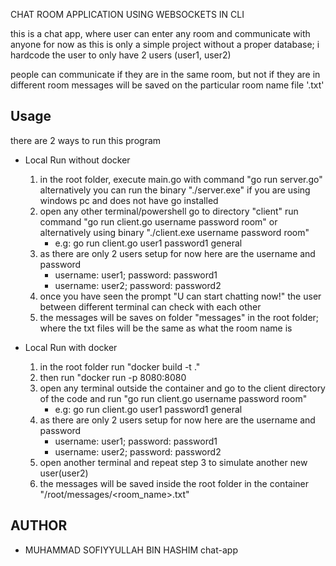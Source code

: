 CHAT ROOM APPLICATION USING WEBSOCKETS IN CLI

this is a chat app, where user can enter any room and communicate with anyone
for now as this is only a simple project without a proper database; i hardcode the user to only  have 2 users (user1, user2)

people can communicate if they are in the same room, but not if they are in different room
messages will be saved on the particular room name file '.txt'

## Usage
there are 2 ways to run this program

 - Local Run without docker
    1. in the root folder, execute main.go with command "go run server.go" alternatively you can run the binary "./server.exe" if you are using windows pc and does not have go installed
    2. open any other terminal/powershell go to directory "client" run command "go run client.go username password room" or alternatively using binary "./client.exe username password room"
        - e.g: go run client.go user1 password1 general
    3. as there are only 2 users setup for now here are the username and password
        - username: user1; password: password1
        - username: user2; password: password2
    4. once you have seen the prompt "U can start chatting now!" the user between different terminal can check with each other
    5. the messages will be saves on folder "messages" in the root folder; where the txt files will be the same as what the room name is

 - Local Run with docker
    1. in the root folder run "docker build -t <any-image-name> ."
    2. then run "docker run -p 8080:8080 <image-name-you-put-when-build>
    3. open any terminal outside the container and go to the client directory of the code and run "go run client.go username password room"
        - e.g: go run client.go user1 password1 general
    4. as there are only 2 users setup for now here are the username and password
        - username: user1; password: password1
        - username: user2; password: password2
    5. open another terminal and repeat step 3 to simulate another new user(user2) 
    6. the messages will be saved inside the root folder in the container "/root/messages/<room_name>.txt"

## AUTHOR
- MUHAMMAD SOFIYYULLAH BIN HASHIM chat-app
